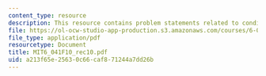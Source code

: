 ```yaml
---
content_type: resource
description: This resource contains problem statements related to conditional probabilities.
file: https://ol-ocw-studio-app-production.s3.amazonaws.com/courses/6-041-probabilistic-systems-analysis-and-applied-probability-fall-2010/a213f65e25630c66caf871244a7dd26b_MIT6_041F10_rec10.pdf
file_type: application/pdf
resourcetype: Document
title: MIT6_041F10_rec10.pdf
uid: a213f65e-2563-0c66-caf8-71244a7dd26b
---
```

